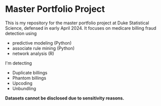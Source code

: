# Master Portfolio Project

This is my repository for the master portfolio project at Duke Statistical Science, defensed in early April 2024. It focuses on medicare billing fraud detection using
* predictive modeling (Python)
* associate rule mining (Python)
* network analysis (R)

I'm detecting 
* Duplicate billings
* Phantom billings
* Upcoding
* Unbundling

**Datasets cannot be disclosed due to sensitivity reasons.**
